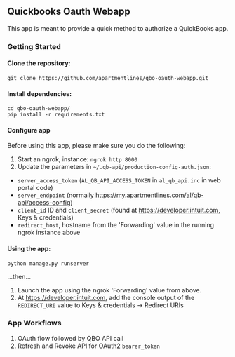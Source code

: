 ## Quickbooks Oauth Webapp

This app is meant to provide a quick method to authorize a QuickBooks app.

### Getting Started

#### Clone the repository:

    git clone https://github.com/apartmentlines/qbo-oauth-webapp.git

#### Install dependencies:

    cd qbo-oauth-webapp/
    pip install -r requirements.txt

#### Configure app

Before using this app, please make sure you do the following:

1. Start an ngrok, instance: `ngrok http 8000`
2. Update the parameters in `~/.qb-api/production-config-auth.json`:
  * `server_access_token` (`AL_QB_API_ACCESS_TOKEN` in `al_qb_api.inc` in web portal code)
  * `server_endpoint` (normally https://my.apartmentlines.com/al/qb-api/access-config)
  * `client_id` ID and `client_secret` (found at https://developer.intuit.com, Keys & credentials)
  * `redirect_host`, hostname from the 'Forwarding' value in the running ngrok instance above

#### Using the app:

    python manage.py runserver

...then...

1. Launch the app using the ngrok 'Forwarding' value from above.
2. At https://developer.intuit.com, add the console output of the `REDIRECT_URI` value to Keys & credentials -> Redirect URIs

### App Workflows

1. OAuth flow followed by QBO API call
2. Refresh and Revoke API for OAuth2 `bearer_token`
